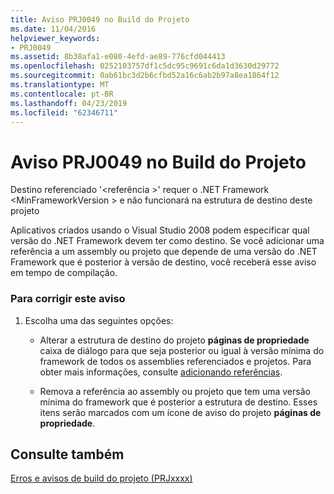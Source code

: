 ```yaml
---
title: Aviso PRJ0049 no Build do Projeto
ms.date: 11/04/2016
helpviewer_keywords:
- PRJ0049
ms.assetid: 8b38afa1-e080-4efd-ae89-776cfd044413
ms.openlocfilehash: 0252103757df1c5dc95c9691c6da1d3630d29772
ms.sourcegitcommit: 0ab61bc3d2b6cfbd52a16c6ab2b97a8ea1864f12
ms.translationtype: MT
ms.contentlocale: pt-BR
ms.lasthandoff: 04/23/2019
ms.locfileid: "62346711"
---
```

# <a name="project-build-warning-prj0049"></a>Aviso PRJ0049 no Build do Projeto

Destino referenciado '\<referência >' requer o .NET Framework \<MinFrameworkVersion > e não funcionará na estrutura de destino deste projeto

Aplicativos criados usando o Visual Studio 2008 podem especificar qual versão do .NET Framework devem ter como destino. Se você adicionar uma referência a um assembly ou projeto que depende de uma versão do .NET Framework que é posterior à versão de destino, você receberá esse aviso em tempo de compilação.

### <a name="to-correct-this-warning"></a>Para corrigir este aviso

1. Escolha uma das seguintes opções:

   - Alterar a estrutura de destino do projeto **páginas de propriedade** caixa de diálogo para que seja posterior ou igual à versão mínima do framework de todos os assemblies referenciados e projetos. Para obter mais informações, consulte [adicionando referências](../../build/adding-references-in-visual-cpp-projects.md).

   - Remova a referência ao assembly ou projeto que tem uma versão mínima do framework que é posterior a estrutura de destino. Esses itens serão marcados com um ícone de aviso do projeto **páginas de propriedade**.

## <a name="see-also"></a>Consulte também

[Erros e avisos de build do projeto (PRJxxxx)](../../error-messages/tool-errors/project-build-errors-and-warnings-prjxxxx.md)
